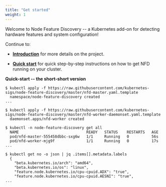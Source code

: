 ```yaml
---
title: "Get started"
weight: 1
---
```


Welcome to Node Feature Discovery -- a Kubernetes add-on for detecting hardware
features and system configuration!

Continue to:
- **[Introduction](get-started/introduction.md)** for more details on the project.

- **[Quick start](get-started/quick-start.md)** for quick step-by-step instructions on how to get NFD running on your cluster.


**Quick-start -- the short-short version**
```
$ kubectl apply -f https://raw.githubusercontent.com/kubernetes-sigs/node-feature-discovery/master/nfd-master.yaml.template
  namespace/node-feature-discovery created
...

$ kubectl apply -f https://raw.githubusercontent.com/kubernetes-sigs/node-feature-discovery/master/nfd-worker-daemonset.yaml.template
  daemonset.apps/nfd-worker created

$ kubectl -n node-feature-discovery get all
  NAME                              READY   STATUS    RESTARTS   AGE
  pod/nfd-master-555458dbbc-sxg6w   1/1     Running   0          56s
  pod/nfd-worker-mjg9f              1/1     Running   0          17s
...

$ kubectl get no -o json | jq .items[].metadata.labels
  {
    "beta.kubernetes.io/arch": "amd64",
    "beta.kubernetes.io/os": "linux",
    "feature.node.kubernetes.io/cpu-cpuid.ADX": "true",
    "feature.node.kubernetes.io/cpu-cpuid.AESNI": "true",
...

```
